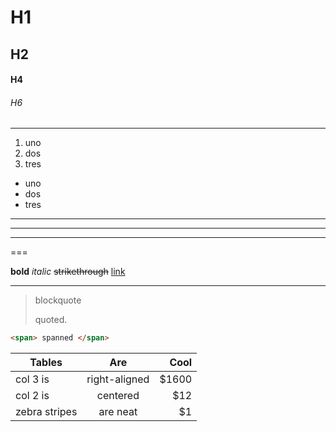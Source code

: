# H1
## H2
#### H4
###### H6

---

1. uno
2. dos
3. tres

- uno
- dos
- tres

___

---

***

===

__bold__
_italic_
~~strikethrough~~
[link](https://www.example.com)

---

> blockquote
>
> quoted.

```html
<span> spanned </span>
```

| Tables        | Are           |  Cool  |
| ------------- |:-------------:| ------:|
| col 3 is      | right-aligned |  $1600 |
| col 2 is      | centered      |    $12 |
| zebra stripes | are neat      |     $1 |
